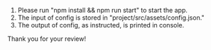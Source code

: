 1) Please run "npm install && npm run start" to start the app.
2) The input of config is stored in "project/src/assets/config.json."
3) The output of config, as instructed, is printed in console.

Thank you for your review!